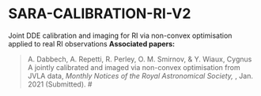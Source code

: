# SARA-CALIBRATION-RI-V2
Joint DDE calibration and imaging for RI via non-convex optimisation applied to real RI observations
**Associated papers:**
> A. Dabbech, A. Repetti, R. Perley, O. M. Smirnov, & Y. Wiaux, Cygnus A jointly calibrated and imaged via non-convex optimisation from JVLA data</a>, <i>Monthly Notices of the Royal Astronomical Society, </i>, Jan. 2021 (Submitted).
#<a href="https://arxiv.org/abs/1701.03689">
